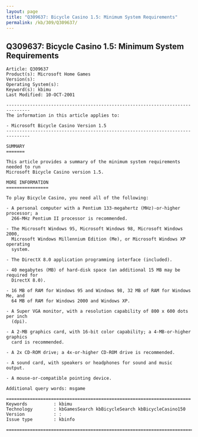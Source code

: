 ```yaml
---
layout: page
title: "Q309637: Bicycle Casino 1.5: Minimum System Requirements"
permalink: /kb/309/Q309637/
---
```


## Q309637: Bicycle Casino 1.5: Minimum System Requirements

	Article: Q309637
	Product(s): Microsoft Home Games
	Version(s): 
	Operating System(s): 
	Keyword(s): kbimu
	Last Modified: 10-OCT-2001
	
	-------------------------------------------------------------------------------
	The information in this article applies to:
	
	- Microsoft Bicycle Casino Version 1.5 
	-------------------------------------------------------------------------------
	
	SUMMARY
	=======
	
	This article provides a summary of the minimum system requirements needed to run
	Microsoft Bicycle Casino version 1.5.
	
	MORE INFORMATION
	================
	
	To play Bicycle Casino, you need all of the following:
	
	- A personal computer with a Pentium 133-megahertz (MHz)-or-higher processor; a
	  266-MHz Pentium II processor is recommended.
	
	- The Microsoft Windows 95, Microsoft Windows 98, Microsoft Windows 2000,
	  Microsoft Windows Millennium Edition (Me), or Microsoft Windows XP operating
	  system.
	
	- The DirectX 8.0 application programming interface (included).
	
	- 40 megabytes (MB) of hard-disk space (an additional 15 MB may be required for
	  DirectX 8.0).
	
	- 16 MB of RAM for Windows 95 and Windows 98, 32 MB of RAM for Windows Me, and
	  64 MB of RAM for Windows 2000 and Windows XP.
	
	- A Super VGA monitor, with a resolution capability of 800 x 600 dots per inch
	  (dpi).
	
	- A 2-MB graphics card, with 16-bit color capability; a 4-MB-or-higher graphics
	  card is recommended.
	
	- A 2x CD-ROM drive; a 4x-or-higher CD-ROM drive is recommended.
	
	- A sound card, with speakers or headphones for sound and music output.
	
	- A mouse-or-compatible pointing device.
	
	Additional query words: msgame
	
	======================================================================
	Keywords          : kbimu 
	Technology        : kbGamesSearch kbBicycleSearch kbBicycleCasino150
	Version           : :
	Issue type        : kbinfo
	
	=============================================================================
	
